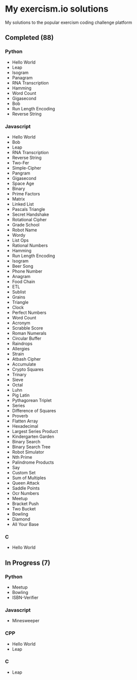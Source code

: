 # My exercism.io solutions
My solutions to the popular exercism coding challenge platform

## Completed (88)
### Python
* Hello World
* Leap
* Isogram
* Panagram
* RNA Transcription
* Hamming
* Word Count
* Gigasecond
* Bob
* Run Length Encoding
* Reverse String

### Javascript
* Hello World
* Bob
* Leap
* RNA Transcription
* Reverse String
* Two-Fer
* Simple-Cipher
* Pangram
* Gigasecond
* Space Age
* Binary
* Prime Factors
* Matrix
* Linked List
* Pascals Triangle
* Secret Handshake
* Rotational Cipher
* Grade School
* Robot Name
* Wordy
* List Ops
* Rational Numbers
* Hamming
* Run Length Encoding
* Isogram
* Beer Song
* Phone Number
* Anagram
* Food Chain
* ETL
* Sublist
* Grains
* Triangle
* Clock
* Perfect Numbers
* Word Count
* Acronym
* Scrabble Score
* Roman Numerals
* Circular Buffer
* Raindrops
* Allergies
* Strain
* Atbash Cipher
* Accumulate
* Crypto Squares
* Trinary
* Sieve
* Octal
* Luhn
* Pig Latin
* Pythagorean Triplet
* Series
* Difference of Squares
* Proverb
* Flatten Array
* Hexadecimal
* Largest Series Product
* Kindergarten Garden
* Binary Search
* Binary Search Tree
* Robot Simulator
* Nth Prime
* Palindrome Products
* Say
* Custom Set
* Sum of Multiples
* Queen Attack
* Saddle Points
* Ocr Numbers
* Meetup
* Bracket Push
* Two Bucket
* Bowling
* Diamond
* All Your Base

### C
* Hello World

## In Progress (7)
### Python
* Meetup
* Bowling
* ISBN-Verifier

### Javascript
* Minesweeper

### CPP
* Hello World
* Leap

### C
* Leap
